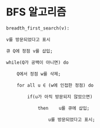 # BFS 알고리즘

    breadth_first_search(v):

    v를 방문되었다고 표시

    큐 Q에 정점 v를 삽입;

    while(Q가 공백이 아니면) do

        Q에서 정점 w를 삭제;

        for all u ∈ (w에 인접한 정점) do

            if(u가 아직 방문되지 않았으면)

                then    u를 큐에 삽입;

                    u를 방문되었다고 표시;

                    